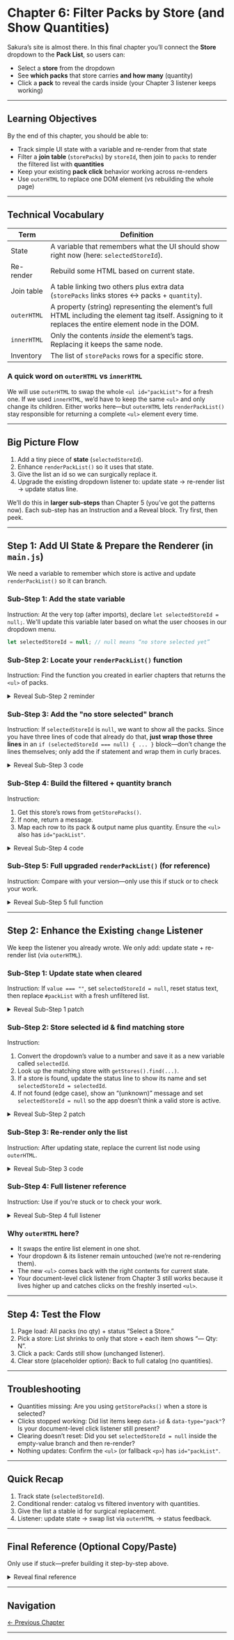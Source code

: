 # Chapter 6: Filter Packs by Store (and Show Quantities)

Sakura’s site is almost there. In this final chapter you’ll connect the **Store** dropdown to the **Pack List**, so users can:

* Select a **store** from the dropdown
* See **which packs** that store carries **and how many** (quantity)
* Click a **pack** to reveal the cards inside (your Chapter 3 listener keeps working)

---

## Learning Objectives

By the end of this chapter, you should be able to:

* Track simple UI state with a variable and re-render from that state
* Filter a **join table** (`storePacks`) by `storeId`, then join to `packs` to render the filtered list with **quantities**
* Keep your existing **pack click** behavior working across re-renders
* Use `outerHTML` to replace one DOM element (vs rebuilding the whole page)

---

## Technical Vocabulary

| Term | Definition |
| ---- | ---------- |
| State | A variable that remembers what the UI should show right now (here: `selectedStoreId`). |
| Re-render | Rebuild some HTML based on current state. |
| Join table | A table linking two others plus extra data (`storePacks` links stores ↔ packs + `quantity`). |
| `outerHTML` | A property (string) representing the element’s full HTML including the element tag itself. Assigning to it replaces the entire element node in the DOM. |
| `innerHTML` | Only the contents *inside* the element’s tags. Replacing it keeps the same node. |
| Inventory | The list of `storePacks` rows for a specific store. |

### A quick word on `outerHTML` vs `innerHTML`
We will use `outerHTML` to swap the whole `<ul id="packList">` for a fresh one. If we used `innerHTML`, we’d have to keep the same `<ul>` and only change its children. Either works here—but `outerHTML` lets `renderPackList()` stay responsible for returning a complete `<ul>` element every time.

---

## Big Picture Flow
1. Add a tiny piece of **state** (`selectedStoreId`).
2. Enhance `renderPackList()` so it uses that state.
3. Give the list an id so we can surgically replace it.
4. Upgrade the existing dropdown listener to: update state → re-render list → update status line.

We’ll do this in **larger sub-steps** than Chapter 5 (you’ve got the patterns now). Each sub-step has an Instruction and a Reveal block. Try first, then peek.

---

## Step 1: Add UI State & Prepare the Renderer (in `main.js`)

We need a variable to remember which store is active and update `renderPackList()` so it can branch.

### Sub-Step 1: Add the state variable
Instruction: At the very top (after imports), declare `let selectedStoreId = null;`. We'll update this variable later based on what the user chooses in our dropdown menu.

```js
let selectedStoreId = null; // null means “no store selected yet”
```

### Sub-Step 2: Locate your `renderPackList()` function
Instruction: Find the function you created in earlier chapters that returns the `<ul>` of packs.
<details><summary>Reveal Sub-Step 2 reminder</summary>

```js
//This is the function we're looking for:
function renderPackList() {
  //You already have some code in here
}
```
</details>

### Sub-Step 3: Add the "no store selected" branch
Instruction: If `selectedStoreId` is `null`, we want to show all the packs. Since you have three lines of code that already do that, **just wrap those three lines** in an `if (selectedStoreId === null) { ... }` block—don’t change the lines themselves; only add the if statement and wrap them in curly braces.
<details><summary>Reveal Sub-Step 3 code</summary>

```js
if (selectedStoreId === null) {
  const listItems = packs.map(p => `<li data-id="${p.id}" data-type="pack">${p.name}</li>`);
  return `<ul id="packList">${listItems.join("")}</ul>`;
}
```
</details>

### Sub-Step 4: Build the filtered + quantity branch
Instruction:
1) Get this store’s rows from `getStorePacks()`.
2) If none, return a message.
3) Map each row to its pack & output name plus quantity. Ensure the `<ul>` also has `id="packList"`.
<details><summary>Reveal Sub-Step 4 code</summary>

```js
const selectedStoreInventory = getStorePacks().filter(sp => sp.storeId === selectedStoreId);

if (selectedStoreInventory.length === 0) {
  return `<p id="packList">(No packs available at this store.)</p>`;  //The packList id makes it so we can replace it easily later, just like our <ul>
}

const listItems = selectedStoreInventory.map(sp => {
  const pack = packs.find(p => p.id === sp.packId);
  if (!pack) return `<li>(Unknown pack #${sp.packId}) — Qty: ${sp.quantity}</li>`;
  return `<li data-id="${pack.id}" data-type="pack">${pack.name} — Qty: ${sp.quantity}</li>`;
});

return `<ul id="packList">${listItems.join("")}</ul>`;
```
</details>

### Sub-Step 5: Full upgraded `renderPackList()` (for reference)
Instruction: Compare with your version—only use this if stuck or to check your work.
<details><summary>Reveal Sub-Step 5 full function</summary>

```js
function renderPackList() {
  const packs = getPacks();

  if (selectedStoreId === null) {
    const listItems = packs.map(p => `<li data-id="${p.id}" data-type="pack">${p.name}</li>`);
    return `<ul id="packList">${listItems.join("")}</ul>`;
  }

  const selectedStoreInventory = getStorePacks().filter(sp => sp.storeId === selectedStoreId);
  if (selectedStoreInventory.length === 0) {
    return `<p id="packList">(No packs available at this store.)</p>`;
  }

  const listItems = selectedStoreInventory.map(sp => {
    const pack = packs.find(p => p.id === sp.packId);
    if (!pack) return `<li>(Unknown pack #${sp.packId}) — Qty: ${sp.quantity}</li>`;
    return `<li data-id="${pack.id}" data-type="pack">${pack.name} — Qty: ${sp.quantity}</li>`;
  });

  return `<ul id="packList">${listItems.join("")}</ul>`;
}
```
</details>

---

## Step 2: Enhance the Existing `change` Listener
We keep the listener you already wrote. We only add: update state + re-render list (via `outerHTML`).

### Sub-Step 1: Update state when cleared
Instruction: If `value === ""`, set `selectedStoreId = null`, reset status text, then replace `#packList` with a fresh unfiltered list.
<details><summary>Reveal Sub-Step 1 patch</summary>

```js
if (value === "") {
  selectedStoreId = null;
  statusEl.textContent = "Select a Store";
  document.querySelector("#packList").outerHTML = renderPackList();
  return;
}
```
</details>

### Sub-Step 2: Store selected id & find matching store
Instruction:
1) Convert the dropdown’s value to a number and save it as a new variable called `selectedId`.
2) Look up the matching store with `getStores().find(...)`.
3) If a store is found, update the status line to show its name and set `selectedStoreId = selectedId`.
4) If not found (edge case), show an “(unknown)” message and set `selectedStoreId = null` so the app doesn’t think a valid store is active.
<details><summary>Reveal Sub-Step 2 patch</summary>

```js
const selectedId = parseInt(value);
const store = getStores().find(s => s.id === selectedId);

if (store) {
  statusEl.textContent = "Showing packs for: " + store.name;
  selectedStoreId = selectedId;
} else {
  statusEl.textContent = "Showing packs for: (unknown)";
  selectedStoreId = null;
}
```
</details>

### Sub-Step 3: Re-render only the list
Instruction: After updating state, replace the current list node using `outerHTML`.
<details><summary>Reveal Sub-Step 3 code</summary>

```js
document.querySelector("#packList").outerHTML = renderPackList();
```
</details>

### Sub-Step 4: Full listener reference
Instruction: Use if you're stuck or to check your work.
<details><summary>Reveal Sub-Step 4 full listener</summary>

```js
selectEl.addEventListener("change", (event) => {
  const value = event.target.value; // "" or "3"

  if (value === "") {
    selectedStoreId = null;
    statusEl.textContent = "Select a Store";
    document.querySelector("#packList").outerHTML = renderPackList();
    return;
  }

  const selectedId = parseInt(value);
  const store = getStores().find(s => s.id === selectedId);

  if (store) {
    statusEl.textContent = "Showing packs for: " + store.name;
    selectedStoreId = selectedId;
  } else {
    statusEl.textContent = "Showing packs for: (unknown)";
    selectedStoreId = null;
  }

  document.querySelector("#packList").outerHTML = renderPackList();
});
```
</details>

### Why `outerHTML` here?
* It swaps the entire list element in one shot.
* Your dropdown & its listener remain untouched (we’re not re-rendering them).
* The new `<ul>` comes back with the right contents for current state.
* Your document-level click listener from Chapter 3 still works because it lives higher up and catches clicks on the freshly inserted `<ul>`.

---

## Step 4: Test the Flow
1. Page load: All packs (no qty) + status “Select a Store.”
2. Pick a store: List shrinks to only that store + each item shows “— Qty: N”.
3. Click a pack: Cards still show (unchanged listener).
4. Clear store (placeholder option): Back to full catalog (no quantities).

---

## Troubleshooting
* Quantities missing: Are you using `getStorePacks()` when a store is selected?
* Clicks stopped working: Did list items keep `data-id` & `data-type="pack"`? Is your document-level click listener still present?
* Clearing doesn’t reset: Did you set `selectedStoreId = null` inside the empty-value branch and then re-render?
* Nothing updates: Confirm the `<ul>` (or fallback `<p>`) has `id="packList"`.

---

## Quick Recap
1. Track state (`selectedStoreId`).
2. Conditional render: catalog vs filtered inventory with quantities.
3. Give the list a stable id for surgical replacement.
4. Listener: update state → swap list via `outerHTML` → status feedback.

---

## Final Reference (Optional Copy/Paste)
Only use if stuck—prefer building it step-by-step above.
<details><summary>Reveal final reference</summary>

```js
// State
let selectedStoreId = null;

// Renderer
function renderPackList() {
  const packs = getPacks();
  if (selectedStoreId === null) {
    const listItems = packs.map(p => `<li data-id="${p.id}" data-type="pack">${p.name}</li>`);
    return `<ul id=\"packList\">${listItems.join("")}</ul>`;
  }
  const selectedStoreInventory = getStorePacks().filter(sp => sp.storeId === selectedStoreId);
  if (selectedStoreInventory.length === 0) {
    return `<p id=\"packList\">(No packs available at this store.)</p>`;
  }
  const listItems = selectedStoreInventory.map(sp => {
    const pack = packs.find(p => p.id === sp.packId);
    if (!pack) return `<li>(Unknown pack #${sp.packId}) — Qty: ${sp.quantity}</li>`;
    return `<li data-id=\"${pack.id}\" data-type=\"pack\">${pack.name} — Qty: ${sp.quantity}</li>`;
  });
  return `<ul id=\"packList\">${listItems.join("")}</ul>`;
}

// Initial render
mainContainer.innerHTML = storeSelect() + renderPackList();

// Listener
selectEl.addEventListener("change", (event) => {
  const value = event.target.value;
  if (value === "") {
    selectedStoreId = null;
    statusEl.textContent = "Select a Store";
    document.querySelector("#packList").outerHTML = renderPackList();
    return;
  }
  const selectedId = parseInt(value);
  const store = getStores().find(s => s.id === selectedId);
  if (store) {
    statusEl.textContent = "Showing packs for: " + store.name;
    selectedStoreId = selectedId;
  } else {
    statusEl.textContent = "Showing packs for: (unknown)";
    selectedStoreId = null;
  }
  document.querySelector("#packList").outerHTML = renderPackList();
});
```
</details>

---

## Navigation

[← Previous Chapter](./sakuras-cards-chapter-5.md)

---


